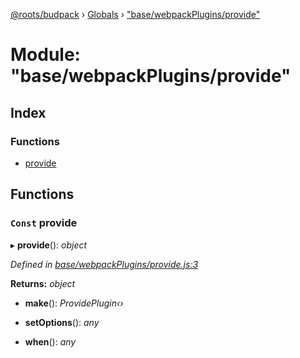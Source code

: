 [@roots/budpack](../README.md) › [Globals](../globals.md) › ["base/webpackPlugins/provide"](_base_webpackplugins_provide_.md)

# Module: "base/webpackPlugins/provide"

## Index

### Functions

* [provide](_base_webpackplugins_provide_.md#const-provide)

## Functions

### `Const` provide

▸ **provide**(): *object*

*Defined in [base/webpackPlugins/provide.js:3](https://github.com/roots/bud-support/blob/5f43850/src/budpack/builder/base/webpackPlugins/provide.js#L3)*

**Returns:** *object*

* **make**(): *ProvidePlugin‹›*

* **setOptions**(): *any*

* **when**(): *any*
